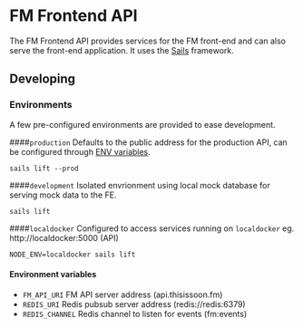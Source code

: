 # FM Frontend API

The FM Frontend API provides services for the FM front-end and can also serve the front-end application. It uses the [Sails](http://sailsjs.org) framework.

## Developing

### Environments
A few pre-configured environments are provided to ease development.

####`production`
Defaults to the public address for the production API, can be configured through [ENV variables](#environment-variables).

`sails lift --prod`

####`development`
Isolated envrionment using local mock database for serving mock data to the FE.

`sails lift`

####`localdocker`
Configured to access services running on `localdocker` eg. http://localdocker:5000 (API)

`NODE_ENV=localdocker sails lift`

#### Environment variables

- `FM_API_URI` FM API server address (api.thisissoon.fm)
- `REDIS_URI` Redis pubsub server address (redis://redis:6379)
- `REDIS_CHANNEL` Redis channel to listen for events (fm:events)

